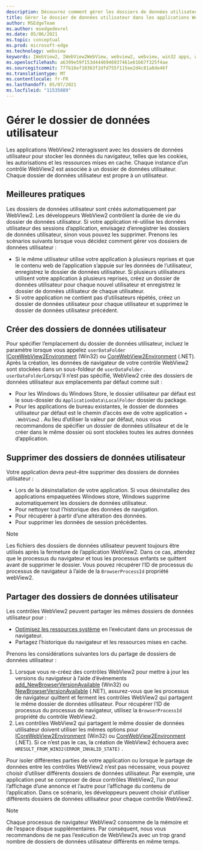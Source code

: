 ```yaml
---
description: Découvrez comment gérer les dossiers de données utilisateur dans les applications WebView2
title: Gérer le dossier de données utilisateur dans les applications WebView2.
author: MSEdgeTeam
ms.author: msedgedevrel
ms.date: 05/06/2021
ms.topic: conceptual
ms.prod: microsoft-edge
ms.technology: webview
keywords: IWebView2, IWebView2WebView, webview2, webview, win32 apps, win32, edge, ICoreWebView2, ICoreWebView2Host, browser control, edge html, user data folder
ms.openlocfilehash: a6399e59f153d4446946937461e61667f325f4ae
ms.sourcegitcommit: 777b16ef10363f2dfd755f115ee2d4c81a8de46f
ms.translationtype: MT
ms.contentlocale: fr-FR
ms.lasthandoff: 05/07/2021
ms.locfileid: "11535889"
---
```

# <a name="manage-the-user-data-folder"></a>Gérer le dossier de données utilisateur  

Les applications WebView2 interagissent avec les dossiers de données utilisateur pour stocker les données du navigateur, telles que les cookies, les autorisations et les ressources mises en cache.  Chaque instance d’un contrôle WebView2 est associée à un dossier de données utilisateur.  Chaque dossier de données utilisateur est propre à un utilisateur.  

## <a name="best-practices"></a>Meilleures pratiques  

Les dossiers de données utilisateur sont créés automatiquement par WebView2.  Les développeurs WebView2 contrôlent la durée de vie du dossier de données utilisateur.  Si votre application ré-utilise les données utilisateur des sessions d’application, envisagez d’enregistrer les dossiers de données utilisateur, sinon vous pouvez les supprimer.  Prenons les scénarios suivants lorsque vous décidez comment gérer vos dossiers de données utilisateur :  

*   Si le même utilisateur utilise votre application à plusieurs reprises et que le contenu web de l’application s’appuie sur les données de l’utilisateur, enregistrez le dossier de données utilisateur.  Si plusieurs utilisateurs utilisent votre application à plusieurs reprises, créez un dossier de données utilisateur pour chaque nouvel utilisateur et enregistrez le dossier de données utilisateur de chaque utilisateur.
*   Si votre application ne contient pas d’utilisateurs répétés, créez un dossier de données utilisateur pour chaque utilisateur et supprimez le dossier de données utilisateur précédent.  
    
## <a name="create-user-data-folders"></a>Créer des dossiers de données utilisateur  

Pour spécifier l’emplacement du dossier de données utilisateur, incluez le paramètre lorsque vous appelez `userDataFolder` [ICoreWebView2Environment](/microsoft-edge/webview2/reference/win32/icorewebview2environment) \(Win32\) ou [CoreWebView2Environment](/dotnet/api/microsoft.web.webview2.core.corewebview2environment) \(.NET\).  Après la création, les données de navigateur de votre contrôle WebView2 sont stockées dans un sous-foldeur de `userDataFolder` .  `userDataFolder`Lorsqu’il n’est pas spécifié, WebView2 crée des dossiers de données utilisateur aux emplacements par défaut comme suit :  

*   Pour les Windows du Windows Store, le dossier utilisateur par défaut est le sous-dossier du `ApplicationData\LocalFolder` dossier du package.  
*   Pour les applications de bureau existantes, le dossier de données utilisateur par défaut est le chemin d’accès exe de votre application + `.WebView2` .  Au lieu d’utiliser la valeur par défaut, nous vous recommandons de spécifier un dossier de données utilisateur et de le créer dans le même dossier où sont stockées toutes les autres données d’application.  
    
## <a name="delete-user-data-folders"></a>Supprimer des dossiers de données utilisateur  

Votre application devra peut-être supprimer des dossiers de données utilisateur :  

*   Lors de la désinstallation de votre application.  Si vous désinstallez des applications empaquetées Windows store, Windows supprime automatiquement les dossiers de données utilisateur.  
*   Pour nettoyer tout l’historique des données de navigation.  
*   Pour récupérer à partir d’une altération des données.  
*   Pour supprimer les données de session précédentes.  
    
> [!NOTE]
> Les fichiers des dossiers de données utilisateur peuvent toujours être utilisés après la fermeture de l’application WebView2.  Dans ce cas, attendez que le processus du navigateur et tous les processus enfants se quittent avant de supprimer le dossier.  Vous pouvez récupérer l’ID de processus du processus de navigateur à l’aide de la `BrowserProcessId` propriété webView2.  

## <a name="share-user-data-folders"></a>Partager des dossiers de données utilisateur  

Les contrôles WebView2 peuvent partager les mêmes dossiers de données utilisateur pour :  

*   [Optimisez les ressources système](../concepts/process-model.md) en l’exécutant dans un processus de navigateur.  
*   Partagez l’historique du navigateur et les ressources mises en cache.  
    
Prenons les considérations suivantes lors du partage de dossiers de données utilisateur :  

1.  Lorsque vous re-créez des contrôles WebView2 pour mettre à jour les versions du navigateur à l’aide d’événements [add_NewBrowserVersionAvailable](/microsoft-edge/webview2/reference/win32/icorewebview2environment#add_newbrowserversionavailable) \(Win32\) ou [NewBrowserVersionAvailable](/dotnet/api/microsoft.web.webview2.core.corewebview2environment.newbrowserversionavailable) \(.NET\), assurez-vous que les processus de navigateur quittent et ferment les contrôles WebView2 qui partagent le même dossier de données utilisateur.  Pour récupérer l’ID de processus du processus de navigateur, utilisez la `BrowserProcessId` propriété du contrôle WebView2.  
1.  Les contrôles WebView2 qui partagent le même dossier de données utilisateur doivent utiliser les mêmes options pour [ICoreWebView2Environment](/microsoft-edge/webview2/reference/win32/icorewebview2environment) \(Win32\) ou [CoreWebView2Environment](/dotnet/api/microsoft.web.webview2.core.corewebview2environment) \(.NET\).  Si ce n’est pas le cas, la création de WebView2 échouera avec `HRESULT_FROM_WIN32(ERROR_INVALID_STATE)` .  
    
Pour isoler différentes parties de votre application ou lorsque le partage de données entre les contrôles WebView2 n’est pas nécessaire, vous pouvez choisir d’utiliser différents dossiers de données utilisateur.  Par exemple, une application peut se composer de deux contrôles WebView2, l’un pour l’affichage d’une annonce et l’autre pour l’affichage du contenu de l’application.  Dans ce scénario, les développeurs peuvent choisir d’utiliser différents dossiers de données utilisateur pour chaque contrôle WebView2.  

> [!NOTE]
> Chaque processus de navigateur WebView2 consomme de la mémoire et de l’espace disque supplémentaires.  Par conséquent, nous vous recommandons de ne pas l’exécution de WebView2s avec un trop grand nombre de dossiers de données utilisateur différents en même temps.  

